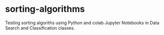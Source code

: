 # sorting-algorithms
Testing sorting algoriths using Python and colab Jupyter Notebooks in Data Search and Classification classes.
